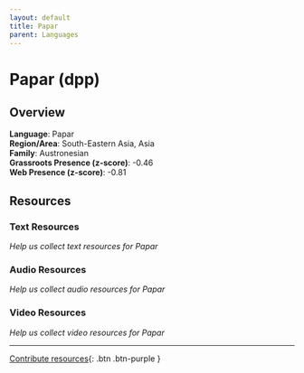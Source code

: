 ```yaml
---
layout: default
title: Papar
parent: Languages
---
```


# Papar (dpp)

## Overview

**Language**: Papar  
**Region/Area**: South-Eastern Asia, Asia  
**Family**: Austronesian  
**Grassroots Presence (z-score)**: -0.46  
**Web Presence (z-score)**: -0.81  

## Resources

### Text Resources
*Help us collect text resources for Papar*

### Audio Resources
*Help us collect audio resources for Papar*

### Video Resources
*Help us collect video resources for Papar*

---

[Contribute resources](https://forms.office.com/e/1SfLJx3u1r){: .btn .btn-purple }
